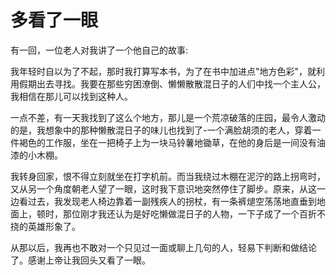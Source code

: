 # 多看了一眼

有一回，一位老人对我讲了一个他自己的故事: 

我年轻时自以为了不起，那时我打算写本书，为了在书中加进点"地方色彩"，就利用假期出去寻找。我要在那些穷困潦倒、懒懒散散混日子的人们中找一个主人公， 我相信在那儿可以找到这种人。 

一点不差，有一天我找到了这么个地方，那儿是一个荒凉破落的庄园，最令人激动的是，我想象中的那种懒散混日子的味儿也找到了-一个满脸胡须的老人，穿着一件褐色的工作服，坐在一把椅子上为一块马铃薯地锄草，在他的身后是一间没有油漆的小木棚。　 

我转身回家，恨不得立刻就坐在打字机前。而当我绕过木棚在泥泞的路上拐弯时，又从另一个角度朝老人望了一眼，这时我下意识地突然停住了脚步。原来，从这一边看过去，我发现老人椅边靠着一副残疾人的拐杖，有一条裤煺空荡荡地直垂到地面上，顿时，那位刚才我还认为是好吃懒做混日子的人物，一下子成了一个百折不挠的英雄形象了。 

从那以后，我再也不敢对一个只见过一面或聊上几句的人，轻易下判断和做结论了。感谢上帝让我回头又看了一眼。
 